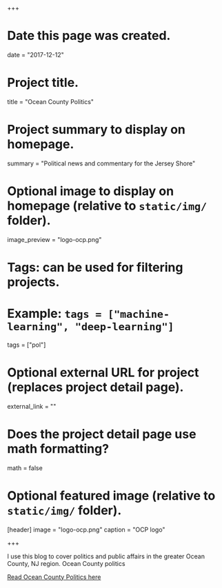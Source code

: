 +++
# Date this page was created.
date = "2017-12-12"

# Project title.
title = "Ocean County Politics"

# Project summary to display on homepage.
summary = "Political news and commentary for the Jersey Shore"

# Optional image to display on homepage (relative to `static/img/` folder).
image_preview = "logo-ocp.png"

# Tags: can be used for filtering projects.
# Example: `tags = ["machine-learning", "deep-learning"]`
tags = ["pol"]

# Optional external URL for project (replaces project detail page).
external_link = ""

# Does the project detail page use math formatting?
math = false

# Optional featured image (relative to `static/img/` folder).
[header]
image = "logo-ocp.png"
caption = "OCP logo"

+++

I use this blog to cover politics and public affairs in the greater Ocean County, NJ region. Ocean County politics

[Read Ocean County Politics here](https://politicsoc.com/)
